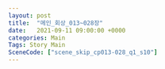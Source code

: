 ```yaml
---
layout: post
title:  "메인_회상_013~028장"
date:   2021-09-11 09:00:00 +0000
categories: Main
Tags: Story Main
SceneCode: ["scene_skip_cp013-028_q1_s10"]
---
```

